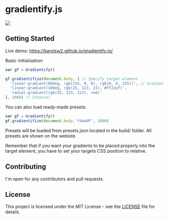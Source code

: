 # gradientify.js

![](https://image.ibb.co/fT8O3H/Screenshot_137.png)

## Getting Started

Live demo: https://karolsw2.github.io/gradientify.io/

Basic initialisation:

```javascript
var gf = Gradientify()

gf.gradientifize(document.body, [ // Specify target element
  'linear-gradient(60deg, rgb(255, 0, 0), rgb(0, 0, 255))', // Gradients CSS
  'linear-gradient(10deg, rgb(25, 123, 23), #ff22af)',
  'radial-gradient(rgb(25, 123, 223), red)'
], 2000) // Interval
```

You can also load ready-made presets:

```javascript
var gf = Gradientify()
gf.gradientifize(document.body,'f4a4dF', 2000)
```
Presets will be loaded from presets.json located in the build/ folder.
All presets are shown on the webiste. 

Remember that if you want your gradients to be placed properly into the target element, you have to set your targets CSS position to relative.


## Contributing

I'm open for any contributors and pull requests.

## License

This project is licensed under the MIT License - see the [LICENSE](LICENSE) file for details.


